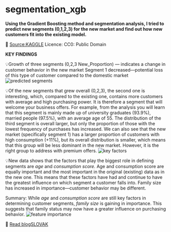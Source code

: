 # segmentation_xgb

**Using the Gradient Boosting method and segmentation analysis, I tried to predict new segments (0,1,2,3) for the new market 
and find out how new customers fit into the existing model.**

🔗 [Source:KAGGLE](https://www.kaggle.com/datasets/vetrirah/customer/data)
Licence: CC0: Public Domain


**KEY FINDINGS**

💡Growth of three segments (0,2,3 New_Proportion) — indicates a change in customer behavior in the new market
Segment 1 decreased—potential loss of this type of customer compared to the domestic market
![predicted segments](https://github.com/user-attachments/assets/c8b73115-63a4-4a15-b907-8f94e3214017)

💡Of the new segments that grew overall (0,2,3), the second one is interesting, which, compared to the existing one, contains more customers with average and high purchasing power. It is therefore a segment that will welcome your business offers. For example, from the analysis you will learn that this segment is mainly made up of university graduates (93.9%), married people (97.5%), with an average age of 55. The distribution of the third segment is overall larger, but only the proportion of those with the lowest frequency of purchases has increased. We can also see that the new market (specifically segment 1) has a larger proportion of customers with high consumption (+11%), but its overall distribution is smaller, which means that this group will be less dominant in the new market. However, it is the right group to address with premium offers.
![key factors](https://github.com/user-attachments/assets/7cab898d-18b6-4f42-b411-2b49d8c25e7d)

💡New data shows that the factors that play the biggest role in defining segments are *age* and *consumption score.*
Age and consumption score are equally important and the most important in the original (existing) data as in the new one. This means that these factors have had and continue to have the greatest influence on which segment a customer falls into.
Family size has increased in importance—customer behavior may be different.

Summary: While *age* and *consumption score* are still key factors in determining customer segments, *family size* is gaining in importance. This suggests that family status may now have a greater influence on purchasing behavior.
![feature importance](https://github.com/user-attachments/assets/3f68b488-037a-481a-a929-957f852bbd9d)


🔗 [Read blogSLOVAK](https://mvalachova.com/blog/?blogPost=kto-su-vasi-potencialni-zakaznici-vyuzitie-strojoveho-ucenia-na-segmentaciu)




